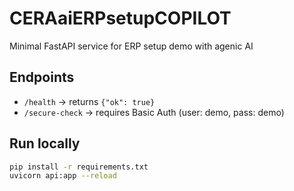 # CERAaiERPsetupCOPILOT

Minimal FastAPI service for ERP setup demo with agenic AI

## Endpoints
- `/health` → returns `{"ok": true}`
- `/secure-check` → requires Basic Auth (user: demo, pass: demo)

## Run locally
```bash
pip install -r requirements.txt
uvicorn api:app --reload
